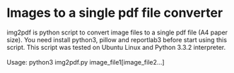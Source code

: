 Images to a single pdf file converter
=====================================

img2pdf is python script to convert image files to a single pdf file (A4 paper size). You need install python3, pillow and reportlab3 before start using this script. This script was tested on Ubuntu Linux and Python 3.3.2 interpreter.
<br>
<br>
Usage:
python3 img2pdf.py image_file1[image_file2...]

